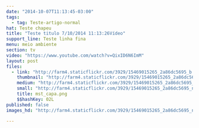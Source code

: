 ```yaml
---
date: "2014-10-07T11:13:45-03:00"
tags:
  - tag: Teste-artigo-normal
hat: Teste chapeu
title: "Teste titulo 7/10/2014 11:13:26Vídeo"
support_line: Teste linha fina
menu: meio ambiente
section: tv
video: "https://www.youtube.com/watch?v=QixID6N6ImM"
layout: post
files:
  - link: "http://farm4.staticflickr.com/3929/15469015265_2a86dc5695_b.jpg"
    thumbnail: "http://farm4.staticflickr.com/3929/15469015265_2a86dc5695_t.jpg"
    medium: "http://farm4.staticflickr.com/3929/15469015265_2a86dc5695_z.jpg"
    small: "http://farm4.staticflickr.com/3929/15469015265_2a86dc5695_n.jpg"
    title: mst_capa.png
    $$hashKey: 02L
published: false
images_hd: "http://farm4.staticflickr.com/3929/15469015265_2a86dc5695_n.jpg"

---
```

